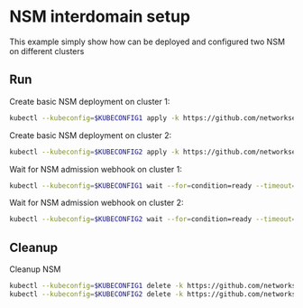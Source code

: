 # NSM interdomain setup


This example simply show how can be deployed and configured two NSM on different clusters

## Run

Create basic NSM deployment on cluster 1:

```bash
kubectl --kubeconfig=$KUBECONFIG1 apply -k https://github.com/networkservicemesh/deployments-k8s/examples/interdomain/nsm/cluster1?ref=14c0b5ad2d83b026eb1a8ebd2cb8238b95a05fde
```

Create basic NSM deployment on cluster 2:

```bash
kubectl --kubeconfig=$KUBECONFIG2 apply -k https://github.com/networkservicemesh/deployments-k8s/examples/interdomain/nsm/cluster2?ref=14c0b5ad2d83b026eb1a8ebd2cb8238b95a05fde
```

Wait for NSM admission webhook on cluster 1:

```bash
kubectl --kubeconfig=$KUBECONFIG1 wait --for=condition=ready --timeout=1m pod -n nsm-system -l app=admission-webhook-k8s
```

Wait for NSM admission webhook on cluster 2:

```bash
kubectl --kubeconfig=$KUBECONFIG2 wait --for=condition=ready --timeout=1m pod -n nsm-system -l app=admission-webhook-k8s
```

## Cleanup

Cleanup NSM
```bash
kubectl --kubeconfig=$KUBECONFIG1 delete -k https://github.com/networkservicemesh/deployments-k8s/examples/interdomain/nsm/cluster1?ref=14c0b5ad2d83b026eb1a8ebd2cb8238b95a05fde
kubectl --kubeconfig=$KUBECONFIG2 delete -k https://github.com/networkservicemesh/deployments-k8s/examples/interdomain/nsm/cluster2?ref=14c0b5ad2d83b026eb1a8ebd2cb8238b95a05fde
```
